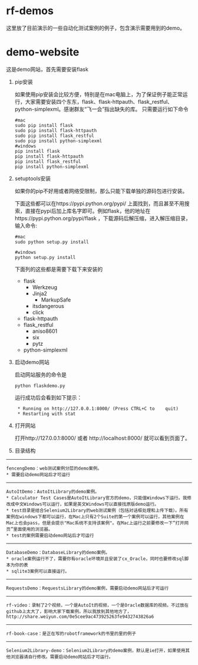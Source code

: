 # rf-demos
这里放了目前演示的一些自动化测试案例的例子，包含演示需要用到的demo。

# demo-website
这是demo网站，首先需要安装flask

1. pip安装

    如果使用pip安装会比较方便，特别是在mac电脑上，为了保证例子能正常运行，大家需要安装四个东东，flask、flask-httpauth、flask_restful、python-simplexml。感谢群友“飞一会”指出缺失的库。
只需要运行如下命令

    ```
    #mac
    sudo pip install flask
    sudo pip install flask-httpauth
    sudo pip install flask_restful
    sudo pip install python-simplexml
    #windows
    pip install flask
    pip install flask-httpauth
    pip install flask_restful
    pip install python-simplexml
    ```

2. setuptools安装

    如果你的pip不好用或者网络受限制，那么只能下载单独的源码包进行安装。
    
    下面这些都可以在https://pypi.python.org/pypi/ 上面找到，而且甚至不用搜索，直接在pypi后加上库名字即可。例如flask，他的地址在https://pypi.python.org/pypi/flask ，下载源码后解压缩，进入解压缩目录，输入命令:

    ```
    #mac
    sudo python setup.py install
    
    #windows
    python setup.py install

    ```
    
    下面列的这些都是需要下载下来安装的

    * flask
        * Werkzeug
        * Jinja2
            * MarkupSafe
        * itsdangerous
        * click
    * flask-httpauth
    * flask_restful        * aniso8601        * six		* pytz	* python-simplexml


3. 启动demo网站

    启动网站服务的命令是

    ```
    python flaskdemo.py
    ```

    运行成功后会看到如下提示：
    
    ```
     * Running on http://127.0.0.1:8000/ (Press CTRL+C to    quit)
     * Restarting with stat
     ```

4. 打开网站
     
    打开http://127.0.0.1:8000/ 或者 http://localhost:8000/ 就可以看到页面了。

5. 目录结构
- - -

    fencengDemo：web测试案例分层的demo案例。
    * 需要启动demo网站后才可运行

- - - 

    AutoItDemo：AutoItLibrary的demo案例。
    * Calculator Test Cases是AutoItLibrary官方的demo，只能值Windows下运行。我修改成中文Windows可以运行，如果是英文Windows可以直接找原版demo运行。
    * test目录是结合Selenium2Library的web测试案例（包括对话框处理和上传下载）。所有案例在windows下都可以运行，在Mac上只有2个Suite的第一个案例可以运行，其他案例在Mac上也会pass，但是会提示"Mac系统不支持该案例"。在Mac上运行之前要修改一下“打开网页”里面使用的浏览器。
    * test的案例需要启动demo网站后才可运行

- - -

    DatabaseDemo：DatabaseLibrary的demo案例。
    * oracle案例运行不了，需要你有oracle环境并且安装了cx_Oracle，同时也要修改sql脚本为你的表
    * sqlite3案例可以直接运行。

- - - 

    RequestsDemo：RequestsLibrary的demo案例，需要启动demo网站后才可运行

- - -

    rf-video：录制了2个视频，一个是AutoIt的视频，一个是Oracle数据库的视频。不过放在github上太大了，影响大家下载案例，所以我放到其他地方了，http://share.weiyun.com/0e5cee9ac473925263fe9432743826a6

- - -

    rf-book-case：是正在写的robotframework的书里的里的例子

- - -

    Selenium2Library-demo：Selenium2Library的demo案例，默认是ie打开，如果使用其他浏览器请自行修改。需要启动demo网站后才可运行。

